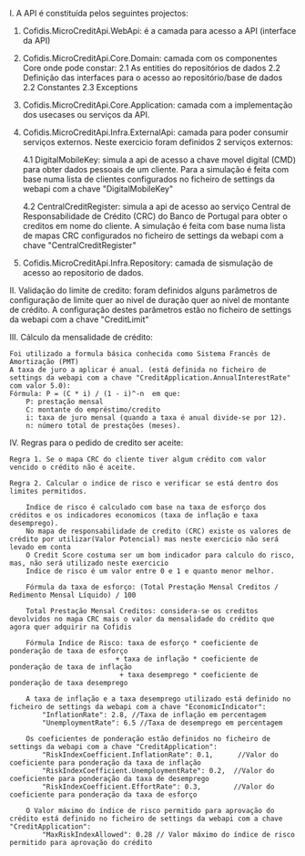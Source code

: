 I. A API é constituída pelos seguintes projectos:

1. Cofidis.MicroCreditApi.WebApi: é a camada para acesso a API (interface da API)

2. Cofidis.MicroCreditApi.Core.Domain: camada com os componentes Core onde pode constar:
	2.1 As entities do repositórios de dados
	2.2 Definição das interfaces para o acesso ao repositório/base de dados 
	2.2 Constantes
	2.3 Exceptions 

3. Cofidis.MicroCreditApi.Core.Application: camada com a implementação dos usecases ou serviços da API.

4. Cofidis.MicroCreditApi.Infra.ExternalApi: camada para poder consumir serviços externos. Neste exercicio foram definidos 2 serviços externos:
	
	4.1 DigitalMobileKey: simula a api de acesso a chave movel digital (CMD) para obter dados pessoais de um cliente. 
		Para a simulação é feita com base numa lista de clientes configurados no ficheiro de settings da webapi com a chave "DigitalMobileKey"
		
	4.2 CentralCreditRegister: simula a api de acesso ao serviço Central de Responsabilidade de Crédito (CRC) do Banco de Portugal para obter o creditos em nome do cliente.
		A simulação é feita com base numa lista de mapas CRC configurados no ficheiro de settings da webapi com a chave "CentralCreditRegister"

5. Cofidis.MicroCreditApi.Infra.Repository: camada de sismulação de acesso ao repositorio de dados.


II. Validação do limite de credito:  foram definidos alguns parâmetros de configuração de limite quer ao nivel de duração quer ao nivel de montante de crédito.
	A configuração destes parâmetros estão no ficheiro de settings da webapi com a chave "CreditLimit"
	   
III. Cálculo da mensalidade de crédito:

	Foi utilizado a formula básica conhecida como Sistema Francês de Amortização (PMT)
	A taxa de juro a aplicar é anual. (está definida no ficheiro de settings da webapi com a chave "CreditApplication.AnnualInterestRate" com valor 5.0):
	Fórmula: P = (C * i) / (1 - i)^-n  em que:
		P: prestação mensal
		C: montante do empréstimo/credito
		i: taxa de juro mensal (quando a taxa é anual divide-se por 12).
		n: número total de prestações (meses).

IV. Regras para o pedido de credito ser aceite:

	Regra 1. Se o mapa CRC do cliente tiver algum crédito com valor vencido o crédito não é aceite.
	
	Regra 2. Calcular o indice de risco e verificar se está dentro dos limites permitidos.
	
	    Indice de risco é calculado com base na taxa de esforço dos créditos e os indicadores economicos (taxa de inflação e taxa desemprego).
		No mapa de responsabilidade de credito (CRC) existe os valores de crédito por utilizar(Valor Potencial) mas neste exercicio não será levado em conta
		O Credit Score costuma ser um bom indicador para calculo do risco, mas, não será utilizado neste exercicio
		Indice de risco é um valor entre 0 e 1 e quanto menor melhor. 
		
		Fórmula da taxa de esforço: (Total Prestação Mensal Creditos / Redimento Mensal Líquido) / 100
		
		Total Prestação Mensal Creditos: considera-se os creditos devolvidos no mapa CRC mais o valor da mensalidade do crédito que agora quer adquirir na Cofidis
		
		Fórmula Indice de Risco: taxa de esforço * coeficiente de ponderação de taxa de esforço 
                              + taxa de inflação * coeficiente de ponderação de taxa de inflação
                               + taxa desemprego * coeficiente de ponderação de taxa desemprego
						  
		A taxa de inflação e a taxa desemprego utilizado está definido no ficheiro de settings da webapi com a chave "EconomicIndicator":
			"InflationRate": 2.8, //Taxa de inflação em percentagem
			"UnemploymentRate": 6.5 //Taxa de desemprego em percentagem
			
		Os coeficientes de ponderação estão definidos no ficheiro de settings da webapi com a chave "CreditApplication":
			"RiskIndexCoefficient.InflationRate": 0.1,      //Valor do coeficiente para ponderação da taxa de inflação
			"RiskIndexCoefficient.UnemploymentRate": 0.2,  //Valor do coeficiente para ponderação da taxa de desemprego 
			"RiskIndexCoefficient.EffortRate": 0.3,        //Valor do coeficiente para ponderação da taxa de esforço
			
		O Valor máximo do índice de risco permitido para aprovação do crédito está definido no ficheiro de settings da webapi com a chave "CreditApplication":
			"MaxRiskIndexAllowed": 0.28 // Valor máximo do índice de risco permitido para aprovação do crédito
		
